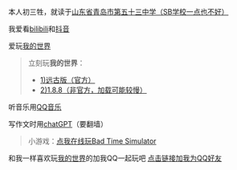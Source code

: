 本人初三牲，就读于[山东省青岛市第五十三中学（SB学校一点也不好）](https://baike.baidu.com/item/%E5%B1%B1%E4%B8%9C%E7%9C%81%E9%9D%92%E5%B2%9B%E7%AC%AC%E4%BA%94%E5%8D%81%E4%B8%89%E4%B8%AD%E5%AD%A6/12665384?fr=ge_ala)

我爱看[bilibili](https://www.bilibili.com/)和[抖音](https://www.douyin.com)

爱玩[我的世界](https://www.minecraft.net/zh-hans) 

>立刻玩**我的世界**：
>
>- [1)远古版（官方）](https://classic.minecraft.net/)
>- [2)1.8.8（非官方，加载可能较慢）](https://ws.imc.re/eaglerx/)


听音乐用[QQ音乐](https://y.qq.com/n/ryqq/notfound)

写作文时用[chatGPT](https://chatgpt.com/)（要翻墙）

>小游戏：[点我在线玩Bad Time Simulator](http://jcw87.github.io/c2-sans-fight/)


和我一样喜欢玩[我的世界](https://www.minecraft.net/zh-hans)的加我QQ一起玩吧
[点击链接加我为QQ好友](https://qm.qq.com/q/bN07QILsWW)

<!---
MiecraftYYDS/MiecraftYYDS is a ✨ special ✨ repository because its `README.md` (this file) appears on your GitHub profile.
You can click the Preview link to take a look at your changes.
--->
